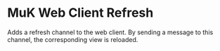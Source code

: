 # MuK Web Client Refresh

Adds a refresh channel to the web client. By sending a message to this channel, the corresponding view is reloaded.